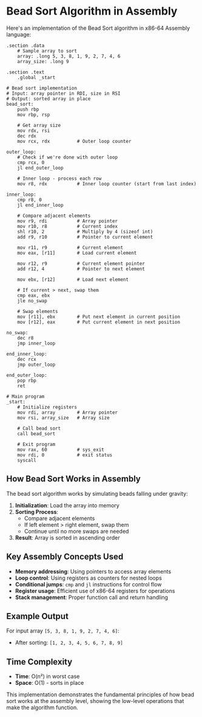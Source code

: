 # Bead Sort Algorithm in Assembly

Here's an implementation of the Bead Sort algorithm in x86-64 Assembly language:

```assembly
.section .data
    # Sample array to sort
    array: .long 5, 3, 8, 1, 9, 2, 7, 4, 6
    array_size: .long 9

.section .text
    .global _start

# Bead sort implementation
# Input: array pointer in RDI, size in RSI
# Output: sorted array in place
bead_sort:
    push rbp
    mov rbp, rsp
    
    # Get array size
    mov rdx, rsi
    dec rdx
    mov rcx, rdx          # Outer loop counter
    
outer_loop:
    # Check if we're done with outer loop
    cmp rcx, 0
    jl end_outer_loop
    
    # Inner loop - process each row
    mov r8, rdx           # Inner loop counter (start from last index)
    
inner_loop:
    cmp r8, 0
    jl end_inner_loop
    
    # Compare adjacent elements
    mov r9, rdi           # Array pointer
    mov r10, r8           # Current index
    shl r10, 2            # Multiply by 4 (sizeof int)
    add r9, r10           # Pointer to current element
    
    mov r11, r9           # Current element
    mov eax, [r11]        # Load current element
    
    mov r12, r9           # Current element pointer
    add r12, 4            # Pointer to next element
    
    mov ebx, [r12]        # Load next element
    
    # If current > next, swap them
    cmp eax, ebx
    jle no_swap
    
    # Swap elements
    mov [r11], ebx        # Put next element in current position
    mov [r12], eax        # Put current element in next position
    
no_swap:
    dec r8
    jmp inner_loop
    
end_inner_loop:
    dec rcx
    jmp outer_loop
    
end_outer_loop:
    pop rbp
    ret

# Main program
_start:
    # Initialize registers
    mov rdi, array        # Array pointer
    mov rsi, array_size   # Array size
    
    # Call bead sort
    call bead_sort
    
    # Exit program
    mov rax, 60           # sys_exit
    mov rdi, 0            # exit status
    syscall
```

## How Bead Sort Works in Assembly

The bead sort algorithm works by simulating beads falling under gravity:

1. **Initialization**: Load the array into memory
2. **Sorting Process**: 
   - Compare adjacent elements
   - If left element > right element, swap them
   - Continue until no more swaps are needed
3. **Result**: Array is sorted in ascending order

## Key Assembly Concepts Used

- **Memory addressing**: Using pointers to access array elements
- **Loop control**: Using registers as counters for nested loops
- **Conditional jumps**: `cmp` and `jl` instructions for control flow
- **Register usage**: Efficient use of x86-64 registers for operations
- **Stack management**: Proper function call and return handling

## Example Output

For input array `[5, 3, 8, 1, 9, 2, 7, 4, 6]`:
- After sorting: `[1, 2, 3, 4, 5, 6, 7, 8, 9]`

## Time Complexity
- **Time**: O(n²) in worst case
- **Space**: O(1) - sorts in place

This implementation demonstrates the fundamental principles of how bead sort works at the assembly level, showing the low-level operations that make the algorithm function.

